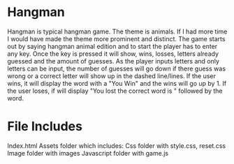 # Hangman 
Hangman is typical hangman game. The theme is animals. If I had more time I would have made the theme more prominent and distinct. The game starts out by saying hangman animal edition and to start the player has to enter any key. Once the key is pressed it will show, wins, losses, letters already guessed and the amount of guesses. As the player inputs letters and only letters can be input, the number of guesses will go down if there guess was wrong or a correct letter will show up in the dashed line/lines. If the user wins, it will display the word with a "You Win" and the wins will go up by 1. If the user loses, if will display "You lost the correct word is " followed by the word.
# File Includes
Index.html
Assets folder which includes:
Css folder with style.css, reset.css
Image folder with images
Javascript folder with game.js
